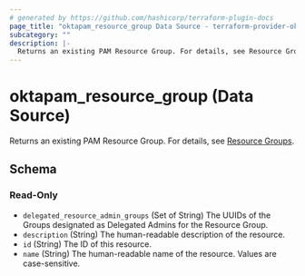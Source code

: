 ```yaml
---
# generated by https://github.com/hashicorp/terraform-plugin-docs
page_title: "oktapam_resource_group Data Source - terraform-provider-oktapam"
subcategory: ""
description: |-
  Returns an existing PAM Resource Group. For details, see Resource Groups https://help.okta.com/okta_help.htm?type=oie&id=ext-pam-resource-groups.
---
```


# oktapam_resource_group (Data Source)

Returns an existing PAM Resource Group. For details, see [Resource Groups](https://help.okta.com/okta_help.htm?type=oie&id=ext-pam-resource-groups).



<!-- schema generated by tfplugindocs -->
## Schema

### Read-Only

- `delegated_resource_admin_groups` (Set of String) The UUIDs of the Groups designated as Delegated Admins for the Resource Group.
- `description` (String) The human-readable description of the resource.
- `id` (String) The ID of this resource.
- `name` (String) The human-readable name of the resource. Values are case-sensitive.
